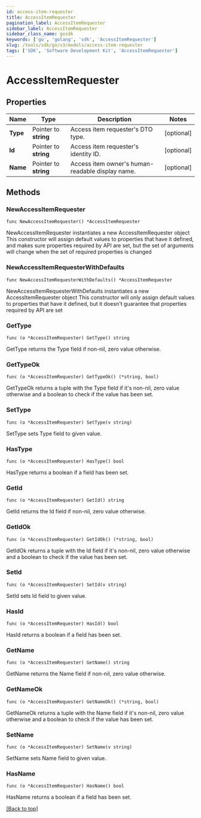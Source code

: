 ```yaml
---
id: access-item-requester
title: AccessItemRequester
pagination_label: AccessItemRequester
sidebar_label: AccessItemRequester
sidebar_class_name: gosdk
keywords: ['go', 'golang', 'sdk', 'AccessItemRequester'] 
slug: /tools/sdk/go/v3/models/access-item-requester
tags: ['SDK', 'Software Development Kit', 'AccessItemRequester']
---
```


# AccessItemRequester

## Properties

Name | Type | Description | Notes
------------ | ------------- | ------------- | -------------
**Type** |  Pointer to **string** | Access item requester&#39;s DTO type. | [optional] 
**Id** |  Pointer to **string** | Access item requester&#39;s identity ID. | [optional] 
**Name** |  Pointer to **string** | Access item owner&#39;s human-readable display name. | [optional] 

## Methods

### NewAccessItemRequester

`func NewAccessItemRequester() *AccessItemRequester`

NewAccessItemRequester instantiates a new AccessItemRequester object
This constructor will assign default values to properties that have it defined,
and makes sure properties required by API are set, but the set of arguments
will change when the set of required properties is changed

### NewAccessItemRequesterWithDefaults

`func NewAccessItemRequesterWithDefaults() *AccessItemRequester`

NewAccessItemRequesterWithDefaults instantiates a new AccessItemRequester object
This constructor will only assign default values to properties that have it defined,
but it doesn't guarantee that properties required by API are set

### GetType

`func (o *AccessItemRequester) GetType() string`

GetType returns the Type field if non-nil, zero value otherwise.

### GetTypeOk

`func (o *AccessItemRequester) GetTypeOk() (*string, bool)`

GetTypeOk returns a tuple with the Type field if it's non-nil, zero value otherwise
and a boolean to check if the value has been set.

### SetType

`func (o *AccessItemRequester) SetType(v string)`

SetType sets Type field to given value.

### HasType

`func (o *AccessItemRequester) HasType() bool`

HasType returns a boolean if a field has been set.

### GetId

`func (o *AccessItemRequester) GetId() string`

GetId returns the Id field if non-nil, zero value otherwise.

### GetIdOk

`func (o *AccessItemRequester) GetIdOk() (*string, bool)`

GetIdOk returns a tuple with the Id field if it's non-nil, zero value otherwise
and a boolean to check if the value has been set.

### SetId

`func (o *AccessItemRequester) SetId(v string)`

SetId sets Id field to given value.

### HasId

`func (o *AccessItemRequester) HasId() bool`

HasId returns a boolean if a field has been set.

### GetName

`func (o *AccessItemRequester) GetName() string`

GetName returns the Name field if non-nil, zero value otherwise.

### GetNameOk

`func (o *AccessItemRequester) GetNameOk() (*string, bool)`

GetNameOk returns a tuple with the Name field if it's non-nil, zero value otherwise
and a boolean to check if the value has been set.

### SetName

`func (o *AccessItemRequester) SetName(v string)`

SetName sets Name field to given value.

### HasName

`func (o *AccessItemRequester) HasName() bool`

HasName returns a boolean if a field has been set.


[[Back to top]](#) 


